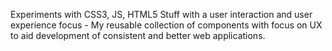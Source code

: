
Experiments with CSS3, JS, HTML5 Stuff with a user interaction and user experience focus -  My reusable collection of components with focus on UX to aid  development of consistent and better web applications.